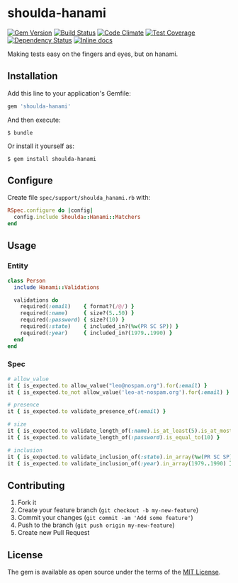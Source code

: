 # shoulda-hanami
[![Gem Version](https://badge.fury.io/rb/shoulda-hanami.svg)](http://badge.fury.io/rb/shoulda-hanami) [![Build Status](https://travis-ci.org/mcorp/shoulda-hanami.svg?branch=master)](https://travis-ci.org/mcorp/shoulda-hanami) [![Code Climate](https://codeclimate.com/github/mcorp/shoulda-hanami/badges/gpa.svg)](https://codeclimate.com/github/mcorp/shoulda-hanami) [![Test Coverage](https://codeclimate.com/github/mcorp/shoulda-hanami/badges/coverage.svg)](https://codeclimate.com/github/mcorp/shoulda-hanami/coverage) [![Dependency Status](https://gemnasium.com/mcorp/shoulda-hanami.svg)](https://gemnasium.com/mcorp/shoulda-hanami) [![Inline docs](http://inch-ci.org/github/mcorp/shoulda-hanami.svg?branch=master)](http://inch-ci.org/github/mcorp/shoulda-hanami)

Making tests easy on the fingers and eyes, but on hanami.

## Installation

Add this line to your application's Gemfile:

```ruby
gem 'shoulda-hanami'
```

And then execute:

    $ bundle

Or install it yourself as:

    $ gem install shoulda-hanami

## Configure

Create file `spec/support/shoulda_hanami.rb` with:

```ruby
RSpec.configure do |config|
  config.include Shoulda::Hanami::Matchers
end

```

## Usage

### Entity

```ruby
class Person
  include Hanami::Validations

  validations do
    required(:email)    { format?(/@/) }
    required(:name)     { size?(5..50) }
    required(:password) { size?(10) }
    required(:state)    { included_in?(%w(PR SC SP)) }
    required(:year)     { included_in?(1979..1990) }
  end
end
```

### Spec

```ruby
# allow_value
it { is_expected.to allow_value("leo@nospam.org").for(:email) }
it { is_expected.to_not allow_value('leo-at-nospam.org').for(:email) }

# presence
it { is_expected.to validate_presence_of(:email) }

# size
it { is_expected.to validate_length_of(:name).is_at_least(5).is_at_most(50) }
it { is_expected.to validate_length_of(:password).is_equal_to(10) }

# inclusion
it { is_expected.to validate_inclusion_of(:state).in_array(%w(PR SC SP)) }
it { is_expected.to validate_inclusion_of(:year).in_array(1979..1990) }
```

## Contributing

1. Fork it
2. Create your feature branch (`git checkout -b my-new-feature`)
3. Commit your changes (`git commit -am 'Add some feature'`)
4. Push to the branch (`git push origin my-new-feature`)
5. Create new Pull Request


## License

The gem is available as open source under the terms of the [MIT License](http://opensource.org/licenses/MIT).
